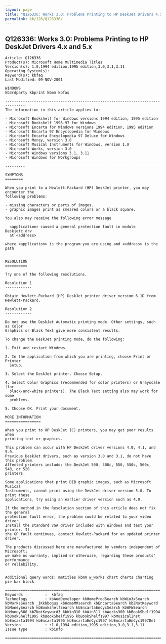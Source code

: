 ```yaml
---
layout: page
title: "Q126336: Works 3.0: Problems Printing to HP DeskJet Drivers 4.x and 5.x"
permalink: kb/126/Q126336/
---
```


## Q126336: Works 3.0: Problems Printing to HP DeskJet Drivers 4.x and 5.x

	Article: Q126336
	Product(s): Microsoft Home Multimedia Titles
	Version(s): 1.0,1994 edition,1995 edition,3.0,3.1,3.11
	Operating System(s): 
	Keyword(s): kbfaq
	Last Modified: 09-NOV-2001
	
	WINDOWS
	kb3rdparty kbprint kbmm kbfaq
	
	-------------------------------------------------------------------------------
	The information in this article applies to:
	
	- Microsoft Bookshelf for Windows versions 1994 edition, 1995 edition 
	- Microsoft Bookshelf 1996-97 for Windows 
	- Microsoft Encarta for Windows versions 1994 edition, 1995 edition 
	- Microsoft Encarta 97 Encyclopedia for Windows 
	- Microsoft Encarta Encyclopedia 97 Deluxe for Windows 
	- Microsoft Money, version 3.0 
	- Microsoft Musical Instruments for Windows, version 1.0 
	- Microsoft Works, version 3.0 
	- Microsoft Windows versions 3.1, 3.11 
	- Microsoft Windows for Workgroups 
	-------------------------------------------------------------------------------
	
	SYMPTOMS
	========
	
	When you print to a Hewlett-Packard (HP) DeskJet printer, you may encounter the
	following problems:
	
	- missing characters or parts of images.
	- graphic images print as smeared colors or a black square.
	
	You also may receive the following error message
	
	  <application> caused a general protection fault in module Deskjetc.drv
	  at <address>
	
	where <application> is the program you are using and <address> is the
	path
	
	
	RESOLUTION
	==========
	
	Try one of the following resolutions.
	
	Resolution 1
	------------
	
	Obtain Hewlett-Packard (HP) DeskJet printer driver version 6.1D from
	Hewlett-Packard.
	
	Resolution 2
	------------
	
	Do not use the DeskJet Automatic printing mode. Other settings, such as Color
	Graphics or Black Text give more consistent results.
	
	To change the DeskJet printing mode, do the following:
	
	1. Exit and restart Windows.
	
	2. In the application from which you are printing, choose Print or Printer
	  Setup.
	
	3. Select the DeskJet printer. Choose Setup.
	
	4. Select Color Graphics (recommended for color printers) or Grayscale (for
	  black-and-white printers). The Black Text setting also may work for some
	  problems.
	
	5. Choose OK. Print your document.
	
	MORE INFORMATION
	================
	
	When you print to HP DeskJet (C) printers, you may get poor results when
	printing text or graphics.
	
	This problem can occur with HP DeskJet driver versions 4.0, 4.1, and 5.0.
	Previous DeskJet drivers, such as version 3.0 and 3.1, do not have this problem.
	Affected printers include: the DeskJet 500, 500c, 550, 550c, 560c, 540, or 520
	printers.
	
	Some applications that print DIB graphic images, such as Microsoft Musical
	Instruments, cannot print using the DeskJet driver version 5.0. To print these
	applications, try using an earlier driver version such as 4.0.
	
	If the method in the Resolution section of this article does not fix the general
	protection fault error, the problem could be related to your video driver.
	Install the standard VGA driver included with Windows and test your printer. If
	the GP fault continues, contact Hewlett-Packard for an updated printer driver.
	
	The products discussed here are manufactured by vendors independent of Microsoft;
	we make no warranty, implied or otherwise, regarding these products' performance
	or reliability.
	
	
	Additional query words: mmtitles kbmm w_works chart charts charting pie bar block
	
	======================================================================
	Keywords          :  kbfaq
	Technology        : kbAudDeveloper kbHomeProdSearch kbWin3xSearch kbWorksSearch _IKkbbogus kbHomeMMsearch kbEncartaSearch kbZNotKeyword kbMoneySearch kbBookshelfSearch kbEncartaEncycSearch kbWFWSearch kbMoney300 kbZNotKeyword3 kbWin310 kbWin311 kbWorks300 kbBookShelf1994 kbBookShelf1995 kbBookShelf1996 kbBookShelf1997 kbMusicalInst kbEncarta1994 kbEncarta1995 kbEncartaEnCyc1997 kbEncartaEnCyc1997Del
	Version           : :1.0,1994 edition,1995 edition,3.0,3.1,3.11
	Issue type        : kbinfo
	
	=============================================================================
	
